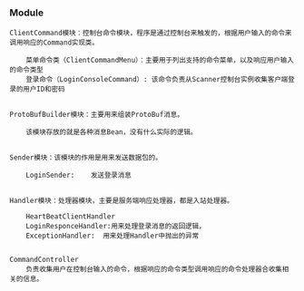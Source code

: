 ### Module

    ClientCommand模块：控制台命令模块，程序是通过控制台来触发的，根据用户输入的命令来调用响应的Command实现类。
    
        菜单命令类（ClientCommandMenu）：主要用于列出支持的命令菜单，以及响应用户输入的命令类型
        登录命令（LoginConsoleCommand）: 该命令负责从Scanner控制台实例收集客户端登录的用户ID和密码


    ProtoBufBuilder模块：主要用来组装ProtoBuf消息。

        该模块存放的就是各种消息Bean，没有什么实际的逻辑。


    Sender模块：该模块的作用是用来发送数据包的。

        LoginSender:    发送登录消息


    Handler模块：处理器模块，主要是服务端响应处理器，都是入站处理器。

        HeartBeatClientHandler
        LoginResponceHandler:用来处理登录消息的返回逻辑，
        ExceptionHandler:  用来处理Handler中抛出的异常


    CommandController
        负责收集用户在控制台输入的命令，根据响应的命令类型调用响应的命令处理器合收集相关的信息。
        